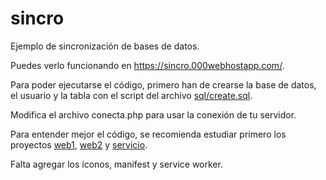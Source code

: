# sincro
Ejemplo de sincronización de bases de datos.

Puedes verlo funcionando en https://sincro.000webhostapp.com/.

Para poder ejecutarse el código, primero han de crearse la base de datos,
el usuario y la tabla con el script del archivo [sql/create.sql](/sql/create.sql).

Modifica el archivo conecta.php para usar la conexión de tu servidor.

Para entender mejor el código, se recomienda estudiar primero los
proyectos [web1](https://github.com/gilpgnet/web1),
[web2](https://github.com/gilpgnet/web2) y
[servicio](https://github.com/gilpgnet/servicio).

Falta agregar los íconos, manifest y service worker.
